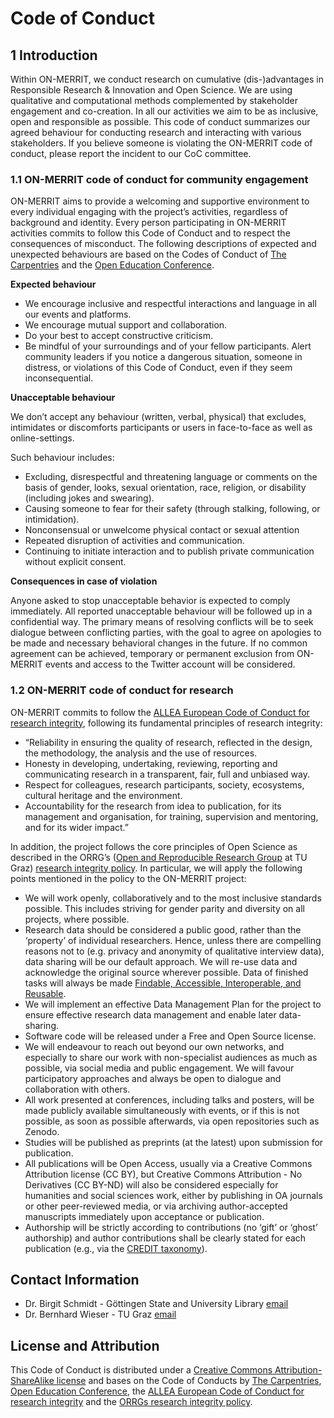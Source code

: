 # Code of Conduct
## 1 Introduction

Within ON-MERRIT, we conduct research on cumulative (dis-)advantages in Responsible Research & Innovation and Open Science. We are using qualitative and computational methods complemented by stakeholder engagement and co-creation. In all our activities we aim to be as inclusive, open and responsible as possible. This code of conduct summarizes our agreed behaviour for conducting research and interacting with various stakeholders. If you believe someone is violating the ON-MERRIT code of conduct, please report the incident to our CoC committee.

### 1.1 ON-MERRIT code of conduct for community engagement

ON-MERRIT aims to provide a welcoming and supportive environment to every individual engaging with the project’s activities, regardless of background and identity. Every person participating in ON-MERRIT activities commits to follow this Code of Conduct and to respect the consequences of misconduct. The following descriptions of expected and unexpected behaviours are based on the Codes of Conduct of [The Carpentries](https://docs.carpentries.org/topic_folders/policies/code-of-conduct.html) and the [Open Education Conference](https://openedconference.org/2019/code-of-conduct/).

**Expected behaviour**

- We encourage inclusive and respectful interactions and language in all our events and platforms.
- We encourage mutual support and collaboration.
- Do your best to accept constructive criticism.
- Be mindful of your surroundings and of your fellow participants. Alert community leaders if you notice a dangerous situation, someone in distress, or violations of this Code of Conduct, even if they seem inconsequential.

**Unacceptable behaviour**

We don’t accept any behaviour (written, verbal, physical) that excludes, intimidates or discomforts participants or users in face-to-face as well as online-settings.

Such behaviour includes:

- Excluding, disrespectful and threatening language or comments on the basis of gender, looks, sexual orientation, race, religion, or disability (including jokes and swearing).
- Causing someone to fear for their safety (through stalking, following, or intimidation).
- Nonconsensual or unwelcome physical contact or sexual attention
- Repeated disruption of activities and communication.
- Continuing to initiate interaction and to publish private communication without explicit consent.

**Consequences in case of violation**

Anyone asked to stop unacceptable behavior is expected to comply immediately. All reported unacceptable behaviour will be followed up in a confidential way. The primary means of resolving conflicts will be to seek dialogue between conflicting parties, with the goal to agree on apologies to be made and necessary behavioral changes in the future. If no common agreement can be achieved, temporary or permanent exclusion from ON-MERRIT events and access to the Twitter account will be considered.

### 1.2 ON-MERRIT code of conduct for research

ON-MERRIT commits to follow the [ALLEA European Code of Conduct for research integrity](https://www.allea.org/wp-content/uploads/2017/05/ALLEA-European-Code-of-Conduct-for-Research-Integrity-2017.pdf), following its fundamental principles of research integrity:

- “Reliability in ensuring the quality of research, reflected in the design, the methodology, the analysis and the use of resources.
- Honesty in developing, undertaking, reviewing, reporting and communicating research in a transparent, fair, full and unbiased way.
- Respect for colleagues, research participants, society, ecosystems, cultural heritage and the environment.
- Accountability for the research from idea to publication, for its management and organisation, for training, supervision and mentoring, and for its wider impact.”

In addition, the project follows the core principles of Open Science as described in the ORRG’s ([Open and Reproducible Research Group](https://www.tugraz.at/institute/isds/research/orrg/) at TU Graz) [research integrity policy](https://www.tugraz.at/institute/isds/research/groups/orrg/open-science-and-research-integrity-policy/). In particular, we will apply the following points mentioned in the policy to the ON-MERRIT project:

- We will work openly, collaboratively and to the most inclusive standards possible. This includes striving for gender parity and diversity on all projects, where possible.
- Research data should be considered a public good, rather than the ‘property’ of individual researchers. Hence, unless there are compelling reasons not to (e.g. privacy and anonymity of qualitative interview data), data sharing will be our default approach. We will re-use data and acknowledge the original source wherever possible. Data of finished tasks will always be made [Findable, Accessible, Interoperable, and Reusable](https://www.nature.com/articles/sdata201618).
- We will implement an effective Data Management Plan for the project to ensure effective research data management and enable later data-sharing.
- Software code will be released under a Free and Open Source license.
- We will endeavour to reach out beyond our own networks, and especially to share our work with non-specialist audiences as much as possible, via social media and public engagement. We will favour participatory approaches and always be open to dialogue and collaboration with others.
- All work presented at conferences, including talks and posters, will be made publicly available simultaneously with events, or if this is not possible, as soon as possible afterwards, via open repositories such as Zenodo.
- Studies will be published as preprints (at the latest) upon submission for publication.
- All publications will be Open Access, usually via a Creative Commons Attribution license (CC BY), but Creative Commons Attribution - No Derivatives (CC BY-ND) will also be considered especially for humanities and social sciences work, either by publishing in OA journals or other peer-reviewed media, or via archiving author-accepted manuscripts immediately upon acceptance or publication.
- Authorship will be strictly according to contributions (no ‘gift’ or ‘ghost’ authorship) and author contributions shall be clearly stated for each publication (e.g., via the [CREDIT taxonomy](https://www.casrai.org/credit.html)).

## Contact Information

- Dr. Birgit Schmidt - Göttingen State and University Library [email](mailto:bschmidt@sub.uni-goettingen.de)
- Dr. Bernhard Wieser - TU Graz [email](mailto:bernhard.wieser@tugraz.at)

## License and Attribution

This Code of Conduct is distributed under a [Creative Commons Attribution-ShareAlike license](https://creativecommons.org/licenses/by-sa/4.0/) and bases on the Code of Conducts by [The Carpentries](https://docs.carpentries.org/topic_folders/policies/code-of-conduct.html), [Open Education Conference](https://openedconference.org/2019/code-of-conduct/), the [ALLEA European Code of Conduct for research integrity](https://www.allea.org/wp-content/uploads/2017/05/ALLEA-European-Code-of-Conduct-for-Research-Integrity-2017.pdf) and the [ORRGs research integrity policy](https://www.tugraz.at/institute/isds/research/groups/orrg-open-science-and-research-integrity-policy).
